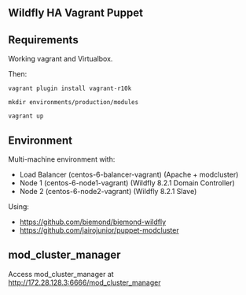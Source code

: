 ## Wildfly HA Vagrant Puppet

## Requirements

Working vagrant and Virtualbox.

Then:

`vagrant plugin install vagrant-r10k`

`mkdir environments/production/modules`

`vagrant up`

## Environment

Multi-machine environment with:

* Load Balancer (centos-6-balancer-vagrant) (Apache + modcluster)
* Node 1 (centos-6-node1-vagrant) (Wildfly 8.2.1 Domain Controller)
* Node 2 (centos-6-node2-vagrant) (Wildfly 8.2.1 Slave)

Using:

* https://github.com/biemond/biemond-wildfly
* https://github.com/jairojunior/puppet-modcluster

## mod_cluster_manager

Access mod_cluster_manager at http://172.28.128.3:6666/mod_cluster_manager
